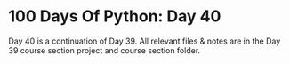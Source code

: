# 100 Days Of Python: Day 40

Day 40 is a continuation of Day 39. All relevant files & notes are in the 
Day 39 course section project and course section folder.
